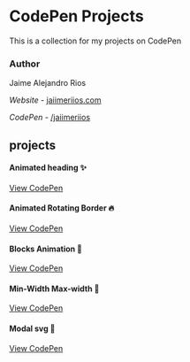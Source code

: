 # CodePen Projects
This is a collection for my projects on CodePen

### Author

Jaime Alejandro Rios

*Website* - [jaiimeriios.com](http://jaiimeriios.com)

*CodePen* - [/jaiimeriios](https://codepen.io/jaiimeriios/)

## projects

#### Animated heading :sparkles:
[View CodePen](https://codepen.io/jaiimeriios/pen/LBRWRx)

#### Animated Rotating Border :fire:
[View CodePen](https://codepen.io/jaiimeriios/pen/djpvoN)

#### Blocks Animation :leaves:
[View CodePen](https://codepen.io/jaiimeriios/pen/oJNqaW)

#### Min-Width Max-width :crystal_ball:
[View CodePen](https://codepen.io/jaiimeriios/pen/OrJvao)

#### Modal svg :star2:
[View CodePen](https://codepen.io/jaiimeriios/pen/wxzJgE)
